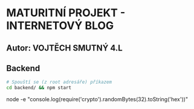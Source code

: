 # MATURITNÍ PROJEKT - INTERNETOVÝ BLOG

## Autor: VOJTĚCH SMUTNÝ 4.L

## Backend

```bash
# Spouští se (z root adresáře) příkazem
cd backend/ && npm start
```

node -e "console.log(require('crypto').randomBytes(32).toString('hex'))"
